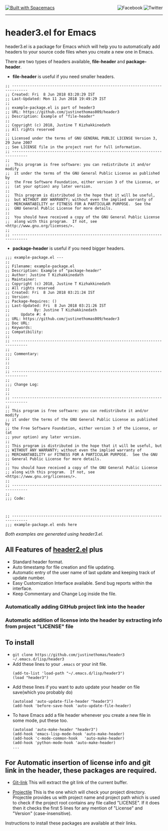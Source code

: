 <a name="top"></a>
[![Built with Spacemacs](https://cdn.rawgit.com/syl20bnr/spacemacs/442d025779da2f62fc86c2082703697714db6514/assets/spacemacs-badge.svg)](http://spacemacs.org)
<a href="http://www.twitter.com/justinethomask"><img src="http://i.imgur.com/tXSoThF.png" alt="Twitter" align="right"></a>
<a href="https://www.facebook.com/JustineKizhakkinedath"><img src="http://i.imgur.com/P3YfQoD.png" alt="Facebook" align="right"></a>
<br>
- - -

# header3.el for Emacs
header3.el is a package for Emacs which will help you to automatically add headers to your source code files when you create a new one in Emacs.

There are two types of headers available, **file-header** and **package-header**.

* **file-header** is useful if you need smaller headers.

```
;; -----------------------------------------------------------------------------
;; Created: Fri  8 Jun 2018 03:20:29 IST
;; Last-Updated: Mon 11 Jun 2018 19:49:29 IST
;;
;; example-package.el is part of header3
;; URL: https://github.com/justinethomas009/header3
;; Description: Example of "file-header"
;;
;; Copyright (c) 2018, Justine T Kizhakkinedath
;; All rights reserved
;;
;; Licensed under the terms of GNU GENERAL PUBLIC LICENSE Version 3, 29 June 2007
;; See LICENSE file in the project root for full information.
;; -----------------------------------------------------------------------------
;;
;;  This program is free software: you can redistribute it and/or modify
;;  it under the terms of the GNU General Public License as published by
;;  the Free Software Foundation, either version 3 of the License, or
;;  (at your option) any later version.
;;
;;  This program is distributed in the hope that it will be useful,
;;  but WITHOUT ANY WARRANTY; without even the implied warranty of
;;  MERCHANTABILITY or FITNESS FOR A PARTICULAR PURPOSE.  See the
;;  GNU General Public License for more details.
;;
;;  You should have received a copy of the GNU General Public License
;;  along with this program.  If not, see <http://www.gnu.org/licenses/>.
;;
;; -----------------------------------------------------------------------------
```
* **package-header** is useful if you need bigger headers.

```
;;; example-package.el ---
;;
;; Filename: example-package.el
;; Description: Example of "package-header"
;; Author: Justine T Kizhakkinedath
;; Maintainer:
;; Copyright (c) 2018, Justine T Kizhakkinedath
;; All rights reserved
;; Created: Fri  8 Jun 2018 03:21:24 IST
;; Version:
;; Package-Requires: ()
;; Last-Updated: Fri  8 Jun 2018 03:21:26 IST
;;           By: Justine T Kizhakkinedath
;;     Update #: 4
;; URL: https://github.com/justinethomas009/header3
;; Doc URL:
;; Keywords:
;; Compatibility:
;;
;; -----------------------------------------------------------------------------
;;
;;; Commentary:
;;
;;
;;
;; -----------------------------------------------------------------------------
;;
;;; Change Log:
;;
;;
;; -----------------------------------------------------------------------------
;;
;; This program is free software: you can redistribute it and/or modify
;; it under the terms of the GNU General Public License as published by
;; the Free Software Foundation, either version 3 of the License, or (at
;; your option) any later version.
;;
;; This program is distributed in the hope that it will be useful, but
;; WITHOUT ANY WARRANTY; without even the implied warranty of
;; MERCHANTABILITY or FITNESS FOR A PARTICULAR PURPOSE.  See the GNU
;; General Public License for more details.
;;
;; You should have received a copy of the GNU General Public License
;; along with this program.  If not, see <https://www.gnu.org/licenses/>.
;;
;; -----------------------------------------------------------------------------
;;
;;; Code:



;; -----------------------------------------------------------------------------
;;; example-package.el ends here
```
*Both examples are generated using header3.el.*

## All Features of [header2.el](https://www.emacswiki.org/emacs/download/header2.el) plus
* Standard header format.
* Auto timestamp for file creation and file updating.
* Automatic entry of the user name of last update and keeping track of update number.
* Easy Customization Interface available. Send bug reports within the interface.
* Keep Commentary and Change Log inside the file.
### Automatically adding GitHub project link into the header
### Automatic addition of license into the header by extracting info from project "LICENSE" file

## To install
* `git clone https://github.com/justinethomas/header3 ~/.emacs.d/lisp/header3`
* Add these lines to your `.emacs` or your init file.
  ```
  (add-to-list 'load-path "~/.emacs.d/lisp/header3")
  (load "header3")
  ```
*  Add these lines if you want to auto update your header on file save(which you probably do)
   ```
   (autoload 'auto-update-file-header "header3")
   (add-hook 'before-save-hook 'auto-update-file-header)
   ```
* To have Emacs add a file header whenever you create a new file in some mode, put these too.
  ```
  (autoload 'auto-make-header "header3")
  (add-hook 'emacs-lisp-mode-hook 'auto-make-header)
  (add-hook 'c-mode-common-hook   'auto-make-header)
  (add-hook 'python-mode-hook 'auto-make-header)
  ...
  ```

## For Automatic insertion of license info and git link in the header, these packages are required.
* [Git-link](https://github.com/sshaw/git-link) This will extract the git link of the current buffer.

* [Projectile](https://github.com/bbatsov/projectile) This is the one which will check your project directory.
Projectile provides us with project name and project path which is used to check if the project root contains any file called "LICENSE".
If it does then it checks the first 5 lines for any mention of "License" and "Version" (case-insensitive).

Instructions to install these packages are available at their links.
